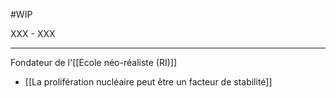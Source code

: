 #WIP

XXX - XXX

---

Fondateur de l'[[Ecole néo-réaliste (RI)]]

- [[La prolifération nucléaire peut être un facteur de stabilité]]